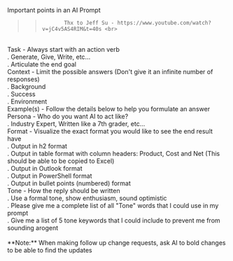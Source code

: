 Important points in an AI Prompt  <br>
> >            Thx to Jeff Su - https://www.youtube.com/watch?v=jC4v5AS4RIM&t=40s <br>
 <br>
Task - Always start with an action verb <br>
      . Generate, Give, Write, etc...   <br>
      . Articulate the end goal   <br>
Context - Limit the possible answers (Don't give it an infinite number of responses) <br>  
      . Background   <br>
      . Success   <br>
      . Environment   <br>
Example(s) -  Follow the details below to help you formulate an answer   <br>
Persona - Who do you want AI to act like?   <br>
      . Industry Expert, Written like a 7th grader, etc...   <br>
Format - Visualize the exact format you would like to see the end result have   <br>
      . Output in h2 format   <br>
      . Output in table format with column headers: Product, Cost and Net  (This should be able to be copied to Excel)   <br>
      . Output in Outlook format   <br>
      . Output in PowerShell format   <br>
      . Output in bullet points (numbered) format   <br>
Tone - How the reply should be written   <br>
      . Use a formal tone, show enthusiasm, sound optimistic   <br>
            . Please give me a complete list of all "Tone" words that I could use in my prompt   <br>
            . Give me a list of 5 tone keywords that I could include to prevent me from sounding arogent   <br>
   <br>
**Note:** When making follow up change requests, ask AI to bold changes to be able to find the updates   <br>
